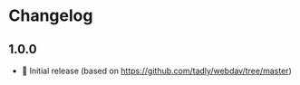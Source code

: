 # Changelog

## 1.0.0

* 🎉 Initial release (based on https://github.com/tadly/webdav/tree/master)  
